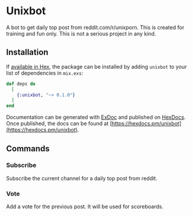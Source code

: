 # Unixbot

A bot to get daily top post from reddit.com/r/unixporn.
This is created for training and fun only. This is not a serious project in any kind.

## Installation

If [available in Hex](https://hex.pm/docs/publish), the package can be installed
by adding `unixbot` to your list of dependencies in `mix.exs`:

```elixir
def deps do
  [
    {:unixbot, "~> 0.1.0"}
  ]
end
```

Documentation can be generated with [ExDoc](https://github.com/elixir-lang/ex_doc)
and published on [HexDocs](https://hexdocs.pm). Once published, the docs can
be found at [https://hexdocs.pm/unixbot](https://hexdocs.pm/unixbot).

## Commands

### Subscribe

Subscribe the current channel for a daily top post from reddit.

### Vote

Add a vote for the previous post. It will be used for scoreboards.
